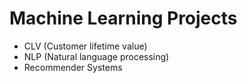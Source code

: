 # Machine Learning Projects
- CLV (Customer lifetime value)
- NLP (Natural language processing)
- Recommender Systems
